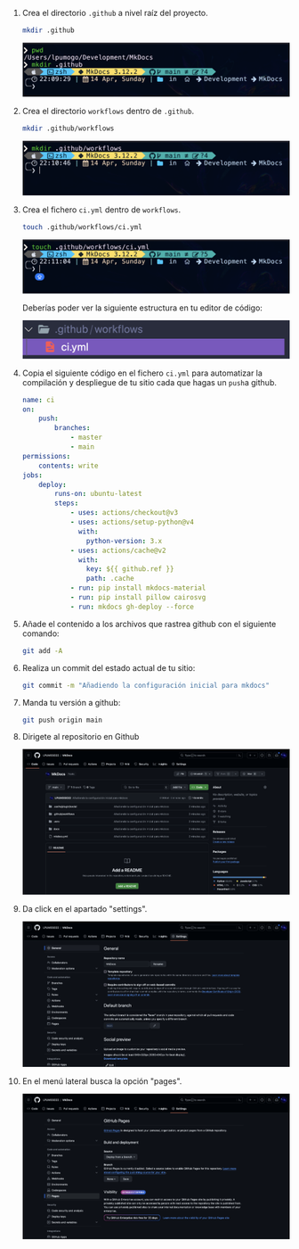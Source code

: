 1. Crea el directorio `.github` a nivel raíz del proyecto.

    ```BASH
    mkdir .github
    ```
    ![IMG-24](./assets/24.png)

2. Crea el directorio `workflows` dentro de `.github`.

    ```BASH
    mkdir .github/workflows
    ```
    ![IMG-25](./assets/25.png)

3. Crea el fichero `ci.yml` dentro de `workflows`.
    ```BASH
    touch .github/workflows/ci.yml
    ```
    ![IMG-26](./assets/26.png)

    Deberías poder ver la siguiente estructura en tu editor de código:

    ![IMG-27](./assets/27.png) 

4. Copia el siguiente código en el fichero `ci.yml` para automatizar la compilación y despliegue de tu sitio cada que hagas un `push`a github. 

    ```YAML
    name: ci 
    on:
        push:
            branches:
                - master 
                - main
    permissions:
        contents: write
    jobs:
        deploy:
            runs-on: ubuntu-latest
            steps:
                - uses: actions/checkout@v3
                - uses: actions/setup-python@v4
                  with:
                    python-version: 3.x
                - uses: actions/cache@v2
                  with:
                    key: ${{ github.ref }}
                    path: .cache
                - run: pip install mkdocs-material
                - run: pip install pillow cairosvg
                - run: mkdocs gh-deploy --force
    ```

5. Añade el contenido a los archivos que rastrea github con el siguiente comando:

    ```BASH
    git add -A
    ```

6. Realiza un commit del estado actual de tu sitio:

    ```BASH
    git commit -m "Añadiendo la configuración inicial para mkdocs"
    ```

7. Manda tu versión a github:

    ```BASH
    git push origin main
    ```

8. Dirigete al repositorio en Github

    ![IMG-28](./assets/28.png)

9. Da click en el apartado "settings".

    ![IMG-29](./assets/29.png)

10. En el menú lateral busca la opción "pages".

    ![IMG-30](./assets/30.png)
